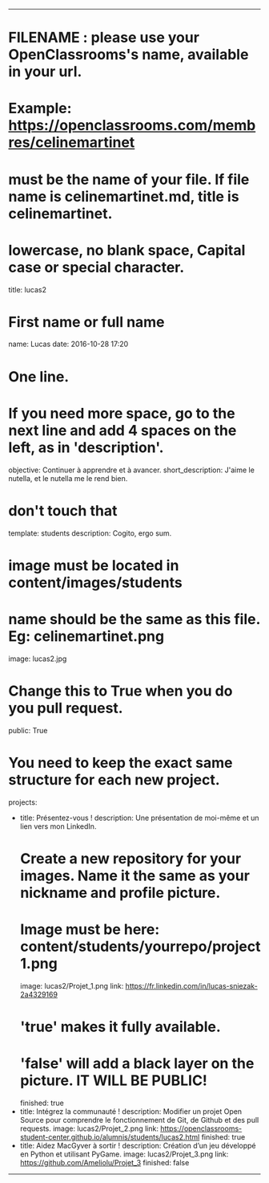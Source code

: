 ---

# FILENAME : please use your OpenClassrooms's name, available in your url.
# Example: https://openclassrooms.com/membres/celinemartinet
# must be the name of your file. If file name is celinemartinet.md, title is celinemartinet.
# lowercase, no blank space, Capital case or special character.
title: lucas2

# First name or full name
name: Lucas
date: 2016-10-28 17:20

# One line.
# If you need more space, go to the next line and add 4 spaces on the left, as in 'description'.
objective: Continuer à apprendre et à avancer.
short_description: J'aime le nutella, et le nutella me le rend bien.

# don't touch that
template: students
description:
    Cogito, ergo sum.

# image must be located in content/images/students
# name should be the same as this file. Eg: celinemartinet.png
image: lucas2.jpg

# Change this to True when you do you pull request.
public: True

# You need to keep the exact same structure for each new project.
projects:
  - title: Présentez-vous !
    description: Une présentation de moi-même et un lien vers mon LinkedIn.
    # Create a new repository for your images. Name it the same as your nickname and profile picture.
    # Image must be here: content/students/yourrepo/project1.png
    image: lucas2/Projet_1.png
    link: https://fr.linkedin.com/in/lucas-sniezak-2a4329169
    # 'true' makes it fully available.
    # 'false' will add a black layer on the picture. IT WILL BE PUBLIC!
    finished: true
  - title: Intégrez la communauté !
    description: Modifier un projet Open Source pour comprendre le fonctionnement de Git, de Github et des pull requests. 
    image: lucas2/Projet_2.png
    link: https://openclassrooms-student-center.github.io/alumnis/students/lucas2.html
    finished: true
  - title: Aidez MacGyver à sortir !
    description: Création d’un jeu développé en Python et utilisant PyGame.
    image: lucas2/Projet_3.png
    link: https://github.com/Ameliolu/Projet_3
    finished: false
---